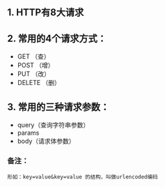 ## 1. HTTP有8大请求
## 2. 常用的4个请求方式：
- GET （查）
- POST （增）
- PUT （改）
- DELETE （删）
## 3. 常用的三种请求参数：
+ query（查询字符串参数）
+ params
+ body（请求体参数）
### 备注：
    形如：key=value&key=value 的结构，叫做urlencoded编码